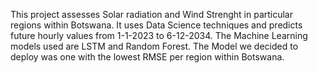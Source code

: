 This project assesses Solar radiation and Wind Strenght in particular regions within Botswana. It uses Data Science techniques and predicts future hourly values from 1-1-2023 to 6-12-2034. The Machine Learning models used are LSTM and Random Forest.  The Model we decided to deploy was one with the lowest RMSE per region within Botswana.
